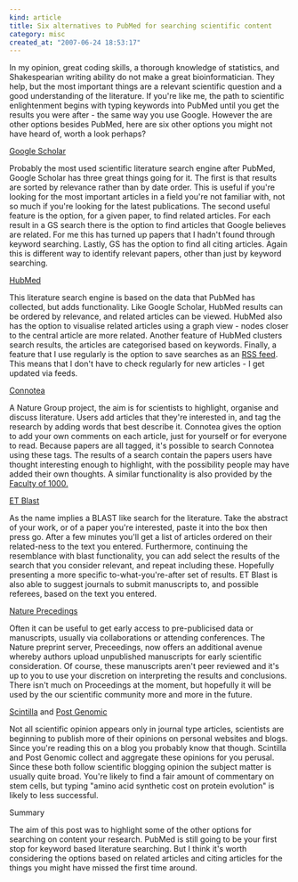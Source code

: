 ```yaml
--- 
kind: article
title: Six alternatives to PubMed for searching scientific content
category: misc
created_at: "2007-06-24 18:53:17"
---
```

In my opinion, great coding skills, a thorough knowledge of statistics, and Shakespearian writing ability do not make a great bioinformatician. They help, but the most important things are a relevant scientific question and a good understanding of the literature. If you're like me, the path to scientific enlightenment begins with typing keywords into PubMed until you get the results you were after - the same way you use Google. However the are other options besides PubMed, here are six other options you might not have heard of, worth a look perhaps?

<!--more-->

<a href="http://scholar.google.com/">Google Scholar</a>

Probably the most used scientific literature search engine after PubMed, Google Scholar has three great things going for it. The first is that results are sorted by relevance rather than by date order. This is useful if you're looking for the most important articles in a field you're not familiar with, not so much if you're looking for the latest publications. The second useful feature is the option, for a given paper, to find related articles. For each result in a GS search there is the option to find articles that Google believes are related. For me this has turned up papers that I hadn't found through keyword searching. Lastly, GS has the option to find all citing articles. Again this is different way to identify relevant papers, other than just by keyword searching.

<a href="http://www.hubmed.org/">HubMed</a>

This literature search engine is based on the data that PubMed has collected, but adds functionality. Like Google Scholar, HubMed results can be ordered by relevance, and related articles can be viewed. HubMed also has the option to visualise related articles using a graph view - nodes closer to the central article are more related. Another  feature of HubMed clusters search results, the articles are categorised based on keywords. Finally, a feature that I use regularly is the option to save searches as an <a href="http://www.bioinformaticszen.com/2007/05/rss-feeds-in-science/">RSS feed</a>. This means that I don't have to check regularly for new articles - I get updated via feeds.

<a href="http://www.connotea.org/">Connotea</a>

A Nature Group project, the aim is for scientists to highlight, organise and discuss literature. Users add articles that they're interested in, and tag the research by adding words that best describe it. Connotea gives the option to add your own comments on each article, just for yourself or for everyone to read. Because papers are all tagged, it's possible to search Connotea using these tags. The results of a search contain the papers users have thought interesting enough to highlight, with the possibility people may have added their own thoughts. A similar functionality is also provided by the <a href="http://www.facultyof1000.com/">Faculty of 1000.</a>

<a href="http://invention.swmed.edu/">ET Blast</a>

As the name implies a BLAST like search for the literature. Take the abstract of your work, or of a paper you're interested, paste it into the box then press go. After a few minutes you'll get a list of articles ordered on their related-ness to the text you entered. Furthermore, continuing the resemblance with blast functionality, you can add select the results of the search that you consider relevant, and repeat including these. Hopefully presenting a more specific to-what-you're-after set of results. ET Blast is also able to suggest journals to submit manuscripts to, and possible referees, based on the text you entered.

<a href="http://precedings.nature.com/">Nature Precedings</a>

Often it can be useful to get early access to pre-publicised data or manuscripts, usually via collaborations or attending conferences. The Nature preprint server, Preceedings, now offers an additional avenue whereby authors upload unpublished manuscripts for early scientific consideration. Of course, these manuscripts aren't peer reviewed and it's up to you to use your discretion on interpreting the results and conclusions. There isn't much on Proceedings at the moment, but hopefully it will be used by the our scientific community more and more in the future.

<a href="http://scintilla.nature.com/">Scintilla</a> and <a href="http://www.postgenomic.com/">Post Genomic</a>

Not all scientific opinion appears only in journal type articles, scientists are beginning to publish more of their opinions on personal websites and blogs. Since you're reading this on a blog you probably know that though. Scintilla and Post Genomic collect and aggregate these opinions for you perusal. Since these both follow scientific blogging opinion the subject matter is usually quite broad. You're likely to find a fair amount of commentary on stem cells, but typing "amino acid synthetic cost on protein evolution" is likely to less successful.

Summary

The aim of this post was to highlight some of the other options for searching on content your research. PubMed is still going to be your first stop for keyword based literature searching. But I think it's worth considering the options based on related articles and citing articles for the things you might have missed the first time around.
